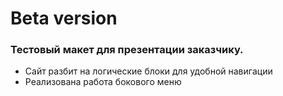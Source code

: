 <h1>Beta version</h1>
<h3>Тестовый макет для презентации заказчику.</h3>
<ul>
<li>Сайт разбит на логические блоки для удобной навигации</li>
<li>Реализована работа бокового меню</li>
</ul>
